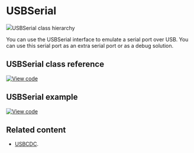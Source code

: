 # USBSerial

<span class="images">![](https://os.mbed.com/docs/mbed-os/v6.16/mbed-os-api-doxy/class_u_s_b_serial.png)<span>USBSerial class hierarchy</span></span>

You can use the USBSerial interface to emulate a serial port over USB. You can use this serial port as an extra serial port or as a debug solution. 

## USBSerial class reference

[![View code](https://www.mbed.com/embed/?type=library)](https://os.mbed.com/docs/mbed-os/v6.16/mbed-os-api-doxy/class_u_s_b_serial.html)

## USBSerial example

[![View code](https://www.mbed.com/embed/?url=https://github.com/ARMmbed/mbed-os-snippet-USBSerial/tree/v6.7)](https://github.com/ARMmbed/mbed-os-snippet-USBSerial/blob/v6.7/main.cpp)

## Related content

- [USBCDC](usbcdc.html).
